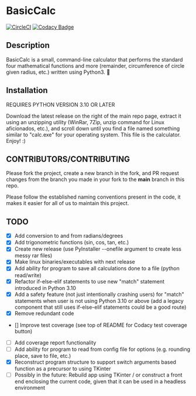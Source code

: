 # BasicCalc

[![CircleCI](https://circleci.com/gh/import-brain/basic_calc/tree/main.svg?style=svg)](https://circleci.com/gh/import-brain/basic_calc/tree/main)
[![Codacy Badge](https://app.codacy.com/project/badge/Coverage/1cb791a00b3b47ffbe91b104ff320667)](https://www.codacy.com/gh/import-brain/basic_calc/dashboard?utm_source=github.com&utm_medium=referral&utm_content=import-brain/basic_calc&utm_campaign=Badge_Coverage)

## Description

BasicCalc is a small, command-line calculator that performs the standard four mathematical functions and more (remainder, circumference of circle given radius, etc.) written using Python3. 🧮

## Installation

REQUIRES PYTHON VERSION 3.10 OR LATER

Download the latest release on the right of the main repo page, extract it using an unzipping utility (WinRar, 7Zip, unzip command for Linux aficionados, etc.), and scroll down until you find a file named something similar to "calc.exe" for your operating system. This file is the calculator. Enjoy! :)

## CONTRIBUTORS/CONTRIBUTING

Please fork the project, create a new branch in the fork, and PR request changes from the branch you made in your fork to the **main** branch in this repo.

Please follow the established naming conventions present in the code, it makes it easier for all of us to maintain this project.

## TODO

- [x] Add conversion to and from radians/degrees
- [x] Add trigonometric functions (sin, cos, tan, etc.)
- [x] Create new release (use PyInstaller --onefile argument to create less messy rar files)
- [x] Make linux binaries/executables with next release
- [x] Add ability for program to save all calculations done to a file (python read/write)
- [x] Refactor if-else-elif statements to use new "match" statement introduced in Python 3.10
- [x] Add a safety feature (not just intentionally crashing users) for "match" statements when user is not using Python 3.10 or above (add a legacy component that still        uses if-else-elif statements could be a good route)
- [x] Remove redundant code
- [] Improve test coverage (see top of README for Codacy test coverage button)
- [ ] Add coverage report functionality
- [ ] Add ability for program to read from config file for options (e.g. rounding place, save to file, etc.)
- [x] Reconstruct program structure to support switch arguments based function as a precursor to using TKinter
- [ ] Possibly in the future: Rebuild app using TKinter / or construct a front end enclosing the current code, given that it can be used in a headless environment

